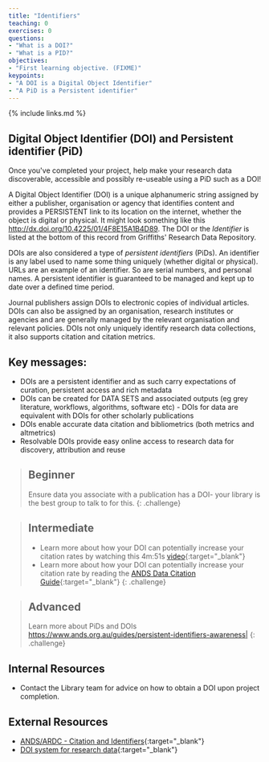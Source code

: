 ```yaml
---
title: "Identifiers"
teaching: 0
exercises: 0
questions:
- "What is a DOI?"
- "What is a PID?"
objectives:
- "First learning objective. (FIXME)"
keypoints:
- "A DOI is a Digital Object Identifier"
- "A PiD is a Persistent identifier"
---
```


{% include links.md %}

## Digital Object Identifier (DOI) and Persistent identifier (PiD)  

Once you've completed your project, help make your research data discoverable, accessible and possibly re-useable using a PiD such as a DOI!

A Digital Object Identifier (DOI) is a unique alphanumeric string assigned by either a publisher, organisation or agency that identifies content and provides a PERSISTENT link to its location on the internet, whether the object is digital or physical. It might look something like this http://dx.doi.org/10.4225/01/4F8E15A1B4D89. The DOI or the *Identifier* is listed at the bottom of this record from Griffiths' Research Data Repository.

DOIs are also considered a type of *persistent identifiers* (PiDs). An identifier is any label used to name some thing uniquely (whether digital or physical).  URLs are an example of an identifier. So are serial numbers, and personal names. A persistent identifier is guaranteed to be managed and kept up to date over a defined time period. 

Journal publishers assign DOIs to electronic copies of individual articles. DOIs can also be assigned by an organisation, research institutes or agencies and are generally managed by the relevant organisation and relevant policies. DOIs not only uniquely identify research data collections, it also supports citation and citation metrics.

## Key messages:
* DOIs are a persistent identifier and as such carry expectations of curation, persistent access and rich metadata
* DOIs can be created for DATA SETS and associated outputs (eg grey literature, workflows, algorithms, software etc) - DOIs for data are equivalent with DOIs for other scholarly publications
* DOIs enable accurate data citation and bibliometrics (both metrics and altmetrics)
* Resolvable DOIs provide easy online access to research data for discovery, attribution and reuse

> ## Beginner
> Ensure data you associate with a publication has a DOI- your library is the best group to talk to for this. 
{: .challenge}

> ## Intermediate
> * Learn more about how your DOI can potentially increase your citation rates by watching this 4m:51s [video](https://www.youtube.com/watch?v=PgqtiY7oZ6k){:target="_blank"}
> * Learn more about how your DOI can potentially increase your citation rate by reading the [ANDS Data Citation Guide](https://www.ands.org.au/guides/data-citation-awareness){:target="_blank"}
{: .challenge}

> ## Advanced
> Learn more about PiDs and DOIs https://www.ands.org.au/guides/persistent-identifiers-awareness|
{: .challenge}

## Internal Resources
* Contact the Library team for advice on how to obtain a DOI upon project completion.

## External Resources
* [ANDS/ARDC - Citation and Identifiers](https://www.ands.org.au/working-with-data/citation-and-identifiers){:target="_blank"}
* [DOI system for research data](https://www.ands.org.au/guides/doi){:target="_blank"}


